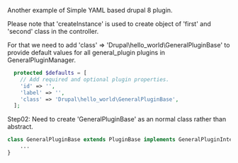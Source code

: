 Another example of Simple YAML based drupal 8 plugin.

Please note that 'createInstance' is used to create object of 'first' and 'second' class in the controller. 

For that we need to add 'class' => 'Drupal\hello_world\GeneralPluginBase' to provide default values for all general_plugin plugins in GeneralPluginManager.

```php
  protected $defaults = [
    // Add required and optional plugin properties.
    'id' => '',
    'label' => '',
    'class' => 'Drupal\hello_world\GeneralPluginBase',
  ];
```

Step02: Need to create 'GeneralPluginBase' as an normal class rather than abstract.

```php
class GeneralPluginBase extends PluginBase implements GeneralPluginInterface {
	...
}
```